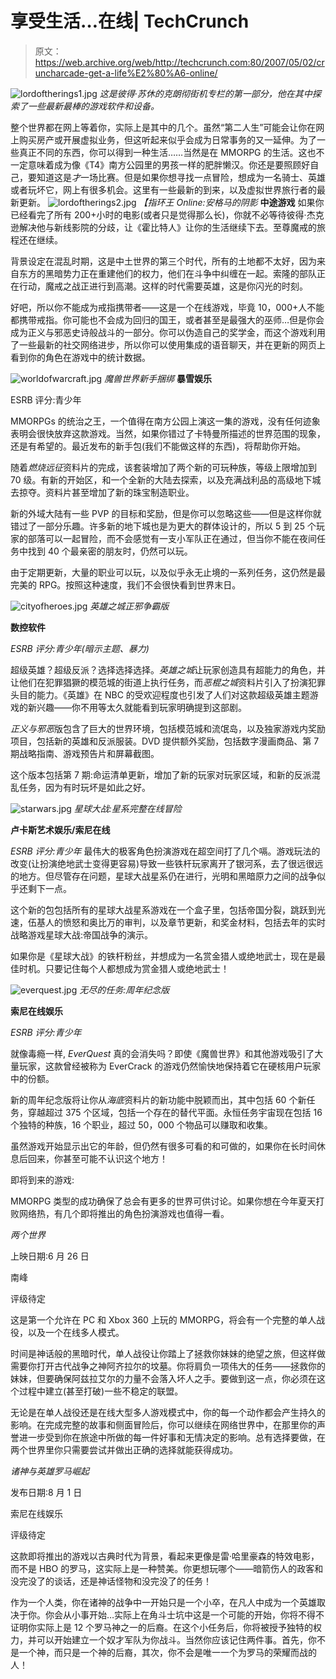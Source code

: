 # 享受生活…在线| TechCrunch

> 原文：<https://web.archive.org/web/http://techcrunch.com:80/2007/05/02/cruncharcade-get-a-life%E2%80%A6-online/>

![lordoftherings1.jpg](img/39ce4cb9d69f28c3cd6aa712c46578d8.png)
*这是彼得·苏休的克朗彻街机专栏的第一部分，他在其中探索了一些最新最棒的游戏软件和设备。*

整个世界都在网上等着你，实际上是其中的几个。虽然“第二人生”可能会让你在网上购买房产或开展虚拟业务，但这听起来似乎会成为日常事务的又一延伸。为了一些真正不同的东西，你可以得到一种生活……当然是在 MMORPG 的生活。这也不一定意味着成为像《T4》南方公园里的男孩一样的肥胖懒汉。你还是要照顾好自己，要知道这是*才*一场比赛。但是如果你想寻找一点冒险，想成为一名骑士、英雄或者玩坏它，网上有很多机会。这里有一些最新的到来，以及虚拟世界旅行者的最新更新。
![lordoftherings2.jpg](img/02f84fea3f149087c5c6554d5e725e30.png)
*【指环王 Online:安格马的阴影*
**中途游戏**
如果你已经看完了所有 200+小时的电影(或者只是觉得那么长)，你就不必等待彼得·杰克逊解决他与新线影院的分歧，让《霍比特人》让你的生活继续下去。至尊魔戒的旅程还在继续。

背景设定在混乱时期，这是中土世界的第三个时代，所有的土地都不太好，因为来自东方的黑暗势力正在重建他们的权力，他们在斗争中纠缠在一起。索隆的部队正在行动，魔戒之战正进行到高潮。这样的时代需要英雄，这是你闪光的时刻。

好吧，所以你不能成为戒指携带者——这是一个在线游戏，毕竟 10，000+人不能都携带戒指。你可能也不会成为回归的国王，或者甚至是最强大的巫师…但是你会成为正义与邪恶史诗般战斗的一部分。你可以伪造自己的奖学金，而这个游戏利用了一些最新的社交网络进步，所以你可以使用集成的语音聊天，并在更新的网页上看到你的角色在游戏中的统计数据。

![worldofwarcraft.jpg](img/5bc0d2f3867ab6ba482675ba3850c626.png)
*魔兽世界新手捆绑* 
**暴雪娱乐**

ESRB 评分:青少年

MMORPGs 的统治之王，一个值得在南方公园上演这一集的游戏，没有任何迹象表明会很快放弃这款游戏。当然，如果你错过了卡特曼所描述的世界范围的现象，还是有希望的。最近发布的新手包(我们不能做这样的东西)，将帮助你开始。

随着*燃烧远征*资料片的完成，该套装增加了两个新的可玩种族，等级上限增加到 70 级。有新的开始区，和一个全新的大陆去探索，以及充满战利品的高级地下城去掠夺。资料片甚至增加了新的珠宝制造职业。

新的外域大陆有一些 PVP 的目标和奖励，但是你可以忽略这些——但是这样你就错过了一部分乐趣。许多新的地下城也是为更大的群体设计的，所以 5 到 25 个玩家的部落可以一起冒险，而不会感觉有一支小军队正在通过，但当你不能在夜间任务中找到 40 个最亲密的朋友时，仍然可以玩。

由于定期更新，大量的职业可以玩，以及似乎永无止境的一系列任务，这仍然是最完美的 RPG。按照这种速度，我们不会很快看到世界末日。

![cityofheroes.jpg](img/6d627fe2415dd3cb955871f8c9fe77ac.png)
*英雄之城正邪争霸版*

**数控软件**

*ESRB 评分:青少年(暗示主题、暴力)*

超级英雄？超级反派？选择选择选择。*英雄之城*让玩家创造具有超能力的角色，并让他们在犯罪猖獗的模范城的街道上执行任务，而*恶棍之城*资料片引入了扮演犯罪头目的能力。《英雄》在 NBC 的受欢迎程度也引发了人们对这款超级英雄主题游戏的新兴趣——你不用等太久就能看到玩家明确提到这部剧。

*正义与邪恶*版包含了巨大的世界环境，包括模范城和流氓岛，以及独家游戏内奖励项目，包括新的英雄和反派服装。DVD 提供额外奖励，包括数字漫画商品、第 7 期战略指南、游戏预告片和屏幕截图。

这个版本包括第 7 期:命运清单更新，增加了新的玩家对玩家区域，和新的反派混乱任务，因为有时玩坏是如此之好。

![starwars.jpg](img/71d4d157a8487756f206975e260e436b.png)
*星球大战:星系完整在线冒险*

**卢卡斯艺术娱乐/索尼在线**

*ESRB 评分:青少年*
最伟大的极客角色扮演游戏在超空间打了几个嗝。游戏玩法的改变(让扮演绝地武士变得更容易)导致一些铁杆玩家离开了银河系，去了很远很远的地方。但尽管存在问题，星球大战星系仍在进行，光明和黑暗原力之间的战争似乎还剩下一点。

这个新的包包括所有的星球大战星系游戏在一个盒子里，包括帝国分裂，跳跃到光速，伍基人的愤怒和奥比万的审判，以及章节更新，和奖金材料，包括去年的实时战略游戏星球大战:帝国战争的演示。

如果你是《星球大战》的铁杆粉丝，并想成为一名赏金猎人或绝地武士，现在是最佳时机。只要记住每个人都想成为赏金猎人或绝地武士！

![everquest.jpg](img/47739332c109191268fe779d52c99ed7.png)
*无尽的任务:周年纪念版*

**索尼在线娱乐**

*ESRB 评分:青少年*

就像毒瘾一样, *EverQuest* 真的会消失吗？即使《魔兽世界》和其他游戏吸引了大量玩家，这款曾经被称为 EverCrack 的游戏仍然愉快地保持着它在硬核用户玩家中的份额。

新的周年纪念版将让你从*海底*资料片的新功能中脱颖而出，其中包括 60 个新任务，穿越超过 375 个区域，包括一个存在的替代平面。永恒任务宇宙现在包括 16 个独特的种族，16 个职业，超过 50，000 个物品可以赚取和收集。

虽然游戏开始显示出它的年龄，但仍然有很多可看的和可做的，如果你在长时间休息后回来，你甚至可能不认识这个地方！

即将到来的游戏:

MMORPG 类型的成功确保了总会有更多的世界可供讨论。如果你想在今年夏天打败网络热，有几个即将推出的角色扮演游戏也值得一看。

*两个世界*

上映日期:6 月 26 日

南峰

评级待定

这是第一个允许在 PC 和 Xbox 360 上玩的 MMORPG，将会有一个完整的单人战役，以及一个在线多人模式。

时间是神话般的黑暗时代，单人战役让你踏上了拯救你妹妹的绝望之旅，但这样做需要你打开古代战争之神阿齐拉尔的坟墓。你将肩负一项伟大的任务——拯救你的妹妹，但要确保阿兹拉艾尔的力量不会落入坏人之手。要做到这一点，你必须在这个过程中建立(甚至打破)一些不稳定的联盟。

无论是在单人战役还是在线大型多人游戏模式中，你的每一个动作都会产生持久的影响。在完成完整的故事和侧面冒险后，你可以继续在网络世界中，在那里你的声誉进一步受到你在旅途中所做的每一件好事和无情决定的影响。总有选择要做，在两个世界里你只需要尝试并做出正确的选择就能获得成功。

*诸神与英雄罗马崛起*

发布日期:8 月 1 日

索尼在线娱乐

评级待定

这款即将推出的游戏以古典时代为背景，看起来更像是雷·哈里豪森的特效电影，而不是 HBO 的罗马，这实际上是一种赞美。你更想玩哪个——暗箭伤人的政客和没完没了的谈话，还是神话怪物和没完没了的任务！

作为一个人类，你在诸神的战争中一开始只是一个小卒，在凡人中成为一个英雄取决于你。你会从小事开始…实际上在角斗士坑中这是一个可能的开始，你将不得不证明你实际上是 12 个罗马神之一的后裔。在这个小任务后，你将被授予独特的权力，并可以开始建立一个奴才军队为你战斗。当然你应该记住两件事。首先，你不是一个神，而只是一个神的后裔，其次，你不会是唯一一个为罗马的荣耀而战的人！